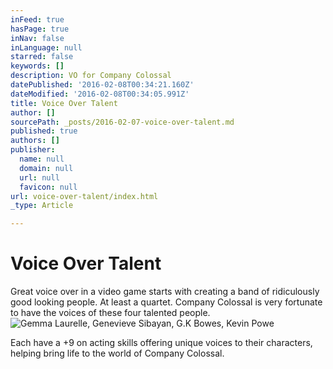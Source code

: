 ```yaml
---
inFeed: true
hasPage: true
inNav: false
inLanguage: null
starred: false
keywords: []
description: VO for Company Colossal
datePublished: '2016-02-08T00:34:21.160Z'
dateModified: '2016-02-08T00:34:05.991Z'
title: Voice Over Talent
author: []
sourcePath: _posts/2016-02-07-voice-over-talent.md
published: true
authors: []
publisher:
  name: null
  domain: null
  url: null
  favicon: null
url: voice-over-talent/index.html
_type: Article

---
```

# Voice Over Talent

Great voice over in a video game starts with creating a band of ridiculously good looking people. At least a quartet. Company Colossal is very fortunate to have the voices of these four talented people.
![Gemma Laurelle, Genevieve Sibayan, G.K Bowes, Kevin Powe](https://the-grid-user-content.s3-us-west-2.amazonaws.com/710b6c41-aab5-4bd6-802b-cbfdcf624826.png)

Each have a +9 on acting skills offering unique voices to their characters, helping bring life to the world of Company Colossal.